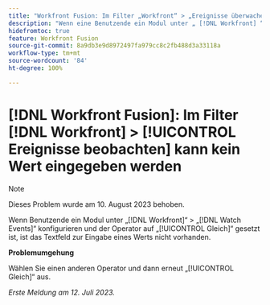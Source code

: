 ```yaml
---
title: "Workfront Fusion: Im Filter „Workfront“ > „Ereignisse überwachen“ kann kein Wert eingegeben werden"
description: "Wenn eine Benutzende ein Modul unter „ [!DNL Workfront] “ > „ [!DNL Watch Events] “ konfigurieren und der Operator auf [!UICONTROL Gleich] gesetzt ist, ist das Textfeld zur Eingabe eines Werts nicht vorhanden."
hidefromtoc: true
feature: Workfront Fusion
source-git-commit: 8a9db3e9d8972497fa979cc8c2fb488d3a33118a
workflow-type: tm+mt
source-wordcount: '84'
ht-degree: 100%

---
```



# [!DNL Workfront Fusion]: Im Filter [!DNL Workfront] > [!UICONTROL Ereignisse beobachten] kann kein Wert eingegeben werden

>[!NOTE]
>
>Dieses Problem wurde am 10. August 2023 behoben.

Wenn Benutzende ein Modul unter „[!DNL Workfront]“ > „[!DNL Watch Events]“ konfigurieren und der Operator auf „[!UICONTROL Gleich]“ gesetzt ist, ist das Textfeld zur Eingabe eines Werts nicht vorhanden.

**Problemumgehung**

Wählen Sie einen anderen Operator und dann erneut „[!UICONTROL Gleich]“ aus.

_Erste Meldung am 12. Juli 2023._
